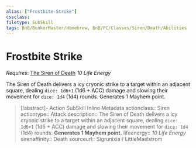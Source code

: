 ```yaml
---
alias: ["Frostbite-Strike"]
cssclass: 
filetype: SubSkill
tags: BnB/BunkerMaster/Homebrew, BnB/PC/Classes/Siren/Death/Abilities
---
```

# Frostbite Strike
*Requires*: [The Siren of Death](../The-Siren-of-Death.md)
_10 Life Energy_

The Siren of Death delivers a icy cryonic strike to a target within an adjacent square, dealing `dice: 1d6+1` (1d6 + ACC) damage and slowing their movement for `dice: 1d4` (1d4) rounds. Generates 1 Mayhem point.

>[!abstract]- Action SubSkill Inline Metadata
> actionclass:: Siren
> actiontype:: Attack
> description:: The Siren of Death delivers a icy cryonic strike to a target within an adjacent square, dealing `dice: 1d6+1` (1d6 + ACC) damage and slowing their movement for `dice: 1d4` (1d4) rounds. __Generates 1 Mayhem point.__
> lifeenergy:: _10 Life Energy_
> sirenaffinity:: Death
> sourceurl:: Sigrunixia / LittleMaelstrom
